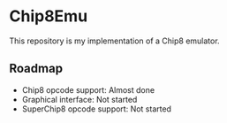# Chip8Emu

This repository is my implementation of a Chip8 emulator.

## Roadmap

- Chip8 opcode support: Almost done
- Graphical interface: Not started
- SuperChip8 opcode support: Not started